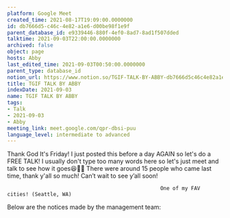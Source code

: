 ```yaml
---
platform: Google Meet
created_time: 2021-08-17T19:09:00.0000000
id: db7666d5-c46c-4e82-a1e6-d00be98f1e9f
parent_database_id: e9339446-880f-4ef0-8ad7-8ad1f507dded
talktime: 2021-09-03T22:00:00.0000000
archived: false
object: page
hosts: Abby
last_edited_time: 2021-09-03T00:50:00.0000000
parent_type: database_id
notion_url: https://www.notion.so/TGIF-TALK-BY-ABBY-db7666d5c46c4e82a1e6d00be98f1e9f
title: TGIF TALK BY ABBY
indexDate: 2021-09-03
name: TGIF TALK BY ABBY
tags:
- Talk
- 2021-09-03
- Abby
meeting_link: meet.google.com/qpr-dbsi-puu
language_level: intermediate to advanced
---
```


Thank God It's Friday! I just posted this before a day AGAIN so let's do a FREE TALK!
I usually don't type too many words here so let's just meet and talk to see how it goes😆👍🏻
There were around 15 people who came last time, thank y'all so much!
Can’t wait to see y’all soon!




                                                      One of my FAV cities! (Seattle, WA)







Below are the notices made by the management team: 


